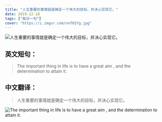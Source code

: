 ```yaml
---
title: "人生重要的事情就是确定一个伟大的目标，并决心实现它。"
date: 2019-12-18
tags: ["每日一句"]
cover: "https://i.imgur.com/nnfO1Yg.jpg"
---
```


![人生重要的事情就是确定一个伟大的目标，并决心实现它。](https://i.imgur.com/cHbRv7r.jpg)

## 英文短句：
> The important thing in life is to have a great aim , and the determination to attain it.

<!--more-->

## 中文翻译：
> 人生重要的事情就是确定一个伟大的目标，并决心实现它。

![The important thing in life is to have a great aim , and the determination to attain it.](https://i.imgur.com/u1EkUs1.jpg)

